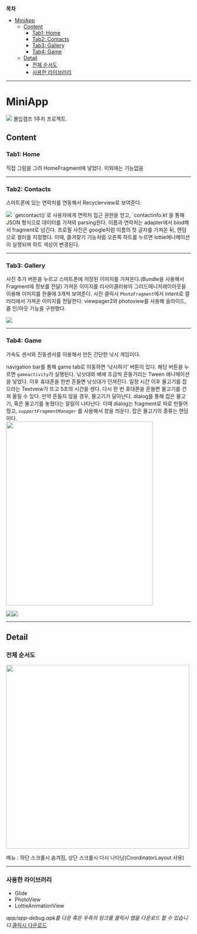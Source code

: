 **목차** 
- [MiniApp](#miniapp)
  * [Content](#content)
    + [Tab1: Home](#tab1--home)
    + [Tab2: Contacts](#tab2--contacts)
    + [Tab3: Gallery](#tab3--gallery)
    + [Tab4: Game](#tab4--game)
  * [Detail](#detail)
    + [전체 순서도](#------)
    + [사용한 라이브러리](#---------)


   
---
# MiniApp
<img src="./files/miniapplogo.png"/>
몰입캠프 1주차 프로젝트.

## Content

### Tab1: Home

직접 그림을 그려 HomeFragment에 넣었다. 이외에는 기능없음

---

### Tab2: Contacts


스마트폰에 있는 연락처를 연동해서 Recyclerview로 보여준다.   

<img src="https://user-images.githubusercontent.com/77565951/148031983-45f953af-de12-4b9d-b875-5c0d9c8bb648.gif" />   
`getcontact()`로 사용자에게 연락처 접근 권한을 얻고, `contactinfo.kt`을 통해 JSON 형식으로 데이터를 가져와 parsing한다. 이름과 연락처는 adapter에서 bind해서 fragment로 넘긴다. 프로필 사진은 google처럼 이름의 첫 글자를 가져온 뒤, 랜덤으로 컬러를 지정했다. 이때, 즐겨찾기 기능처럼 오른쪽 하트를 누르면 lottie애니메이션이 실행되며 하트 색상이 변경된다.

---

### Tab3: Gallery

사진 추가 버튼을 누르고 스마트폰에 저장된 이미지를 가져온다.(Bundle을 사용해서 Fragment에 정보를 전달)
가져온 이미지를 리사이클러뷰의 그리드매니저레이아웃을 이용해 이미지를 한줄에 3개씩 보여준다.
사진 클릭시 `PhotoFragment`에서 intent로 갤러리에서 가져온 이미지를 전달한다. viewpager2와 photoview를 사용해 슬라이드, 줌 인/아웃 기능을 구현했다.   

<img src="https://user-images.githubusercontent.com/77565951/148003792-34658228-c9c8-46f8-9162-7dd76c4cd64e.gif"/>

---

### Tab4: Game

가속도 센서와 진동센서를 이용해서 만든 간단한 낚시 게임이다.

navigation bar를 통해 game tab로 이동하면 ‘낚시하기’ 버튼이 있다. 해당 버튼을 누르면 `gameactivity`가 실행된다. 낚싯대와 배에 조금씩 흔들거리는 Tween 애니메이션을 넣었다. 이후 휴대폰을 한번 흔들면 낚싯대가 던져진다. 일정 시간 이후 물고기를 잡으라는 Textveiw가 뜨고 5초의 시간을 센다. 다시 한 번 휴대폰을 흔들면 물고기를 건져 올릴 수 있다. 만약 흔들지 않을 경우, 물고기가 달아난다. dialog를 통해 잡은 물고기, 혹은 물고기를 놓쳤다는 알림이 나타난다. 이때 dialog는 fragment로 따로 만들어줬고, *`supportFragmentManager`* 를 사용해서 창을 띄운다. 잡은 물고기의 종류는 랜덤이다.   
<img src="./files/game.png" width = "400" height="500"/>   

<img src="https://user-images.githubusercontent.com/77565951/148007584-b501974d-41f2-48f5-8a65-83747c73e4d1.gif"/><img src="https://user-images.githubusercontent.com/77565951/148007625-130e7725-9ab8-47b4-b73d-b8b96e9375ae.gif"/>

---

## Detail

### 전체 순서도
<img src="./files/flowchart.png" width="500" height="500"/>

메뉴 : 하단 스크롤시 숨겨짐, 상단 스크롤시 다시 나타남(CoordinatorLayout 사용)

---

### 사용한 라이브러리

- Glide
- PhotoView
- LottieAnimationView

*app/app-debug.apk를 다운 혹은 우측의 링크를 클릭시 앱을 다운로드 할 수 있습니다.*[클릭시 다운로드](https://github.com/sihyeong671/MiniApp/raw/main/app/app-debug.apk)

